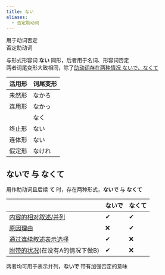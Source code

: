 ```yaml
---
title: ない
aliases:
  - 否定助动词
---
```

用于动词否定  
否定助动词  

与形式形容词 **ない** 同形，后者用于名词、形容词否定  
两者词尾变形大致相同，除了[助动词存在两种情况 ないで、なくて](#ないで%20与%20なくて) 

| 活用形 | 词尾变形 |
| --- | ---- |
| 未然形 | なかろ  |
| 连用形 | なかっ  |
|     | なく   |
| 终止形 | ない   |
| 连体形 | ない   |
| 假定形 | なけれ  |

## ないで 与 なくて

用作助动词且后续 **て** 时，存在两种形式，**ないで** 与 **なくて**  

|                                                                    | ないで | なくて |
| ------------------------------------------------------------------ | --- | --- |
| [内容的相对叙述/并列](../4.particle/1.basic%20particle/て.md#表示内容的相对叙述/并列)   | ✔   | ✔   |
| [原因理由](../4.particle/1.basic%20particle/て.md#表示原因)                 | ❌   | ✔   |
| [通过连续叙述表示选择](../4.particle/1.basic%20particle/て.md#表示内容的连续叙述/递进)   | ✔   | ❌   |
| [附带的状况](../4.particle/1.basic%20particle/て.md#表示附带的状况)(在没有A的情况下做B) | ✔   | ❌   |

两者均可用于表示并列，**ないで** 带有加强否定的意味  